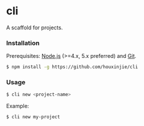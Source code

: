 # cli

A scaffold for projects.

### Installation

Prerequisites: [Node.js](https://nodejs.org/en/) (>=4.x, 5.x preferred) and [Git](https://git-scm.com/).

``` bash
$ npm install -g https://github.com/houxinjie/cli
```

### Usage

``` bash
$ cli new <project-name>
```

Example:

``` bash
$ cli new my-project
```
